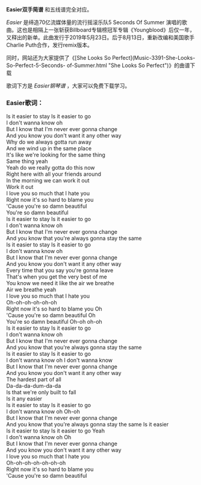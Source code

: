 

**Easier双手简谱** 和五线谱完全对应。

_Easier_ 是缔造70亿流媒体量的流行摇滚乐队5 Seconds Of Summer
演唱的歌曲。这也是相隔上一张斩获Billboard专辑榜冠军专辑《Youngblood》后仅一年，又释出的新单。此曲发行于2019年5月23日。后于8月13日，重新改编和美国歌手Charlie
Puth合作，发行remix版本。

同时，网站还为大家提供了《[She Looks So Perfect](Music-3391-She-Looks-So-Perfect-5-Seconds-
of-Summer.html "She Looks So Perfect")》的曲谱下载

歌词下方是 _Easier钢琴谱_ ，大家可以免费下载学习。

### Easier歌词：

Is it easier to stay Is it easier to go  
I don't wanna know oh  
But I know that I'm never ever gonna change  
And you know you don't want it any other way  
Why do we always gotta run away  
And we wind up in the same place  
It's like we're looking for the same thing  
Same thing yeah  
Yeah do we really gotta do this now  
Right here with all your friends around  
In the morning we can work it out  
Work it out  
I love you so much that I hate you  
Right now it's so hard to blame you  
'Cause you're so damn beautiful  
You're so damn beautiful  
Is it easier to stay Is it easier to go  
I don't wanna know oh  
But I know that I'm never ever gonna change  
And you know that you're always gonna stay the same  
Is it easier to stay Is it easier to go  
I don't wanna know oh  
But I know that I'm never ever gonna change  
And you know you don't want it any other way  
Every time that you say you're gonna leave  
That's when you get the very best of me  
You know we need it like the air we breathe  
Air we breathe yeah  
I love you so much that I hate you  
Oh-oh-oh-oh-oh-oh  
Right now it's so hard to blame you Oh  
'Cause you're so damn beautiful Oh  
You're so damn beautiful Oh-oh oh-oh  
Is it easier to stay Is it easier to go  
I don't wanna know oh  
But I know that I'm never ever gonna change  
And you know that you're always gonna stay the same  
Is it easier to stay Is it easier to go  
I don't wanna know oh I don't wanna know  
But I know that I'm never ever gonna change  
And you know you don't want it any other way  
The hardest part of all  
Da-da-da-dum-da-da  
Is that we're only built to fall  
Is it any easier  
Is it easier to stay Is it easier to go  
I don't wanna know oh Oh-oh  
But I know that I'm never ever gonna change  
And you know that you're always gonna stay the same Is it easier  
Is it easier to stay Is it easier to go Yeah  
I don't wanna know oh Oh  
But I know that I'm never ever gonna change  
And you know you don't want it any other way  
I love you so much that I hate you  
Oh-oh-oh-oh-oh-oh-oh  
Right now it's so hard to blame you  
'Cause you're so damn beautiful

